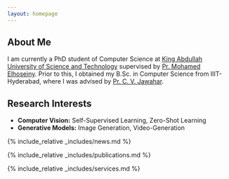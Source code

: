```yaml
---
layout: homepage
---
```


## About Me

I am currently a PhD student of Computer Science at [King Abdullah University of Science and Technology](https://www.kaust.edu.sa/en/) supervised by [Pr. Mohamed Elhoseiny](https://www.mohamed-elhoseiny.com/). Prior to this, I obtained my B.Sc. in Computer Science from IIIT-Hyderabad, where I was advised by [Pr. C. V. Jawahar](https://faculty.iiit.ac.in/~jawahar/).

## Research Interests

- **Computer Vision:** Self-Supervised Learning, Zero-Shot Learning
- **Generative Models:** Image Generation, Video-Generation

{% include_relative _includes/news.md %}

{% include_relative _includes/publications.md %}

{% include_relative _includes/services.md %}
